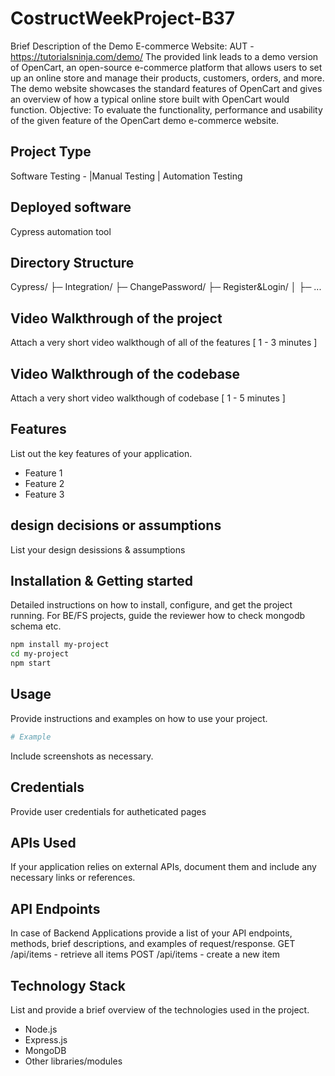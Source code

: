 # CostructWeekProject-B37

Brief Description of the Demo E-commerce Website:
AUT - https://tutorialsninja.com/demo/
The provided link leads to a demo version of OpenCart, an open-source e-commerce platform that allows users to set up an online store and manage their products, customers, orders, and more. The demo website showcases the standard features of OpenCart and gives an overview of how a typical online store built with OpenCart would function.
Objective: To evaluate the functionality, performance and usability of the given feature of the OpenCart demo e-commerce website.

## Project Type
Software Testing - |Manual Testing | Automation Testing

## Deployed software
Cypress automation tool

## Directory Structure
Cypress/
├─ Integration/
├─ ChangePassword/
├─ Register&Login/
│  ├─ ...


## Video Walkthrough of the project
Attach a very short video walkthough of all of the features [ 1 - 3 minutes ]

## Video Walkthrough of the codebase
Attach a very short video walkthough of codebase [ 1 - 5 minutes ]

## Features
List out the key features of your application.

- Feature 1
- Feature 2
- Feature 3

## design decisions or assumptions
List your design desissions & assumptions

## Installation & Getting started
Detailed instructions on how to install, configure, and get the project running. For BE/FS projects, guide the reviewer how to check mongodb schema etc.

```bash
npm install my-project
cd my-project
npm start
```

## Usage
Provide instructions and examples on how to use your project.

```bash
# Example
```

Include screenshots as necessary.

## Credentials
Provide user credentials for autheticated pages

## APIs Used
If your application relies on external APIs, document them and include any necessary links or references.

## API Endpoints
In case of Backend Applications provide a list of your API endpoints, methods, brief descriptions, and examples of request/response.
GET /api/items - retrieve all items
POST /api/items - create a new item


## Technology Stack
List and provide a brief overview of the technologies used in the project.

- Node.js
- Express.js
- MongoDB
- Other libraries/modules
